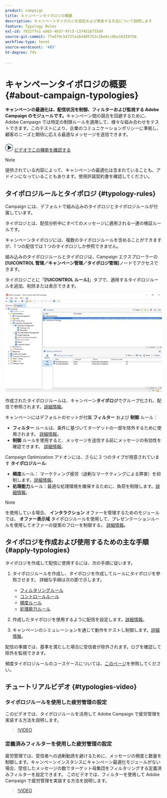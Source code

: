 ```yaml
---
product: campaign
title: キャンペーンタイポロジの概要
description: キャンペーンタイポロジを設定および実装する方法について説明します
feature: Typology Rules
exl-id: 7832ffe1-eb65-4b37-9fc5-1374516755d9
source-git-commit: 7fe079c5473fa164405753c2be6cc8be16329f58
workflow-type: tm+mt
source-wordcount: '483'
ht-degree: 74%

---
```


# キャンペーンタイポロジの概要{#about-campaign-typologies}

**キャンペーンの最適化は、配信状況を制御、フィルターおよび監視する Adobe Campaign のモジュールです。**&#x200B;キャンペーン間の競合を回避するために、Adobe Campaign では特定の制限ルールを適用して、様々な組み合わせをテストできます。このテストにより、企業のコミュニケーションポリシーに準拠し、顧客のニーズと期待に応える最適なメッセージを送信できます。

![](assets/do-not-localize/how-to-video.png) [ビデオでこの機能を確認する](#typologies-video)

>[!NOTE]
>
>提供されている内容によって、キャンペーンの最適化は含まれていることも、アドインになっていることもあります。使用許諾契約書を確認してください。

## タイポロジルールとタイポロジ {#typology-rules}

Campaign には、デフォルトで組み込みのタイポロジとタイポロジルールが付属しています。

タイポロジとは、配信分析中にすべてのメッセージに適用される一連の検証ルールです。

キャンペーンタイポロジには、複数のタイポロジルールを含めることができますが、1 つの配信では 1 つのタイポロジしか参照できません。

組み込みのタイポロジルールとタイポロジは、Campaign エクスプローラーの&#x200B;**[!UICONTROL 管理／キャンペーン管理／タイポロジ管理]**&#x200B;ノードでアクセスできます。

タイポロジごとに「**[!UICONTROL ルール]**」タブで、適用するタイポロジルールを追加、削除または表示できます。

![](assets/campaign_opt_rules_tab.png)

作成されたタイポロジルールは、キャンペーン&#x200B;**タイポロジ**&#x200B;でグループ化され、配信で参照されます。[詳細情報](#apply-typologies)。


キャンペーンにはデフォルトのセットが付属 **フィルター** および **制御** ルール：

* **フィルター** ルールは、条件に基づいてターゲットの一部を除外するために使用されます。 [詳細情報](filtering-rules.md)。
* **制御** ルールを使用すると、メッセージを送信する前にメッセージの有効性を確認できます。 [詳細情報](control-rules.md)。

Campaign Optimization アドオンには、さらに 2 つのタイプが用意されています **タイポロジルール**:

* **頻度**&#x200B;ルール： マーケティング疲労（過剰なマーケティングによる弊害）を抑制します。[詳細情報](pressure-rules.md)。
* **処理能力**&#x200B;ルール：最適な処理環境を確保するために、負荷を制限します。[詳細情報](consistency-rules.md#controlling-capacity)。


>[!NOTE]
>
>を使用している場合、 **インタラクション** オファーを管理するためのモジュールでは、 **オファー表示域** タイポロジルールを使用して、プレゼンテーションルールを使用してオファーの提案のフローを制御する。 [詳細情報](../../v8/interaction/interaction-offer.md#offer-presentation)。


## タイポロジを作成および使用するための主な手順 {#apply-typologies}

タイポロジを作成して配信に使用するには、次の手順に従います。

1. タイポロジルールを作成し、タイポロジを作成してルールにタイポロジを参照させます。
詳細な手順は次の節で示します。

   * [フィルタリングルール](filtering-rules.md)
   * [コントロールルール](control-rules.md)
   * [頻度ルール](pressure-rules.md)
   * [処理能力ルール](consistency-rules.md)

1. 作成したタイポロジを使用するように配信を設定します。[詳細情報](apply-rules.md#apply-a-typology-to-a-delivery)。
1. キャンペーンのシミュレーションを通じて動作をテストし制御します。[詳細情報](campaign-simulations.md)。

配信の準備では、基準を満たした場合に受信者が除外されます。ログを確認して除外を監視できます。

頻度タイポロジルールのユースケースについては、[このページ](pressure-rules.md#use-cases-on-pressure-rules)を参照してください。

## チュートリアルビデオ {#typologies-video}

### タイポロジルールを使用した疲労管理の設定

このビデオでは、タイポロジルールを活用して Adobe Campaign で疲労管理を実装する方法を説明します。

>[!VIDEO](https://video.tv.adobe.com/v/333787?quality=12)

### 定義済みフィルターを使用した疲労管理の設定

疲労管理では、受信者への過剰勧誘を避けるために、メッセージの頻度と数量を制御します。キャンペーンインスタンスにキャンペーン最適化モジュールがない場合、受信したメッセージの数でターゲット母集団をフィルタリングする定義済みフィルターを設定できます。
このビデオでは、フィルターを使用して Adobe Campaign で疲労管理を実装する方法を説明します。

>[!VIDEO](https://video.tv.adobe.com/v/333778?quality=12)
